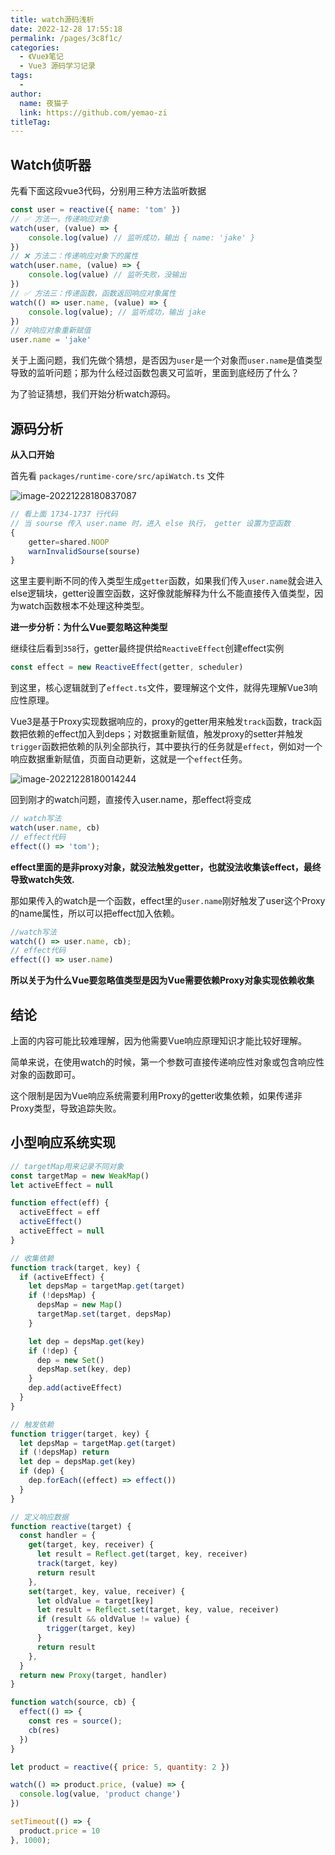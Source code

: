 ```yaml
---
title: watch源码浅析
date: 2022-12-28 17:55:18
permalink: /pages/3c8f1c/
categories:
  - 《Vue》笔记
  - Vue3 源码学习记录
tags:
  - 
author: 
  name: 夜猫子
  link: https://github.com/yemao-zi
titleTag: 
---
```

## Watch侦听器

先看下面这段vue3代码，分别用三种方法监听数据

```js
const user = reactive({ name: 'tom' })
// ✅ 方法一，传递响应对象
watch(user, (value) => {
    console.log(value) // 监听成功，输出 { name: 'jake' }
})
// ❌ 方法二：传递响应对象下的属性
watch(user.name, (value) => {
    console.log(value) // 监听失败，没输出
})
// ✅ 方法三：传递函数，函数返回响应对象属性
watch(() => user.name, (value) => {
    console.log(value); // 监听成功，输出 jake
})
// 对响应对象重新赋值
user.name = 'jake'
```

<!-- more -->

关于上面问题，我们先做个猜想，是否因为`user`是一个对象而`user.name`是值类型导致的监听问题；那为什么经过函数包裹又可监听，里面到底经历了什么？

为了验证猜想，我们开始分析watch源码。

## 源码分析

**从入口开始**

首先看 `packages/runtime-core/src/apiWatch.ts` 文件

![image-20221228180837087](https://s2.loli.net/2022/12/28/NZK7tOS9GJyYQH4.png)

```js
// 看上面 1734-1737 行代码
// 当 sourse 传入 user.name 时，进入 else 执行， getter 设置为空函数
{
    getter=shared.NOOP
    warnInvalidSourse(sourse)
}
```

这里主要判断不同的传入类型生成`getter`函数，如果我们传入`user.name`就会进入else逻辑块，getter设置空函数，这好像就能解释为什么不能直接传入值类型，因为watch函数根本不处理这种类型。

**进一步分析：为什么Vue要忽略这种类型**

继续往后看到`358`行，getter最终提供给`ReactiveEffect`创建effect实例

```js
const effect = new ReactiveEffect(getter, scheduler)
```

到这里，核心逻辑就到了`effect.ts`文件，要理解这个文件，就得先理解Vue3响应性原理。

Vue3是基于Proxy实现数据响应的，proxy的getter用来触发`track`函数，track函数把依赖的effect加入到deps；对数据重新赋值，触发proxy的setter并触发`trigger`函数把依赖的队列全部执行，其中要执行的任务就是`effect`，例如对一个响应数据重新赋值，页面自动更新，这就是一个`effect`任务。



![image-20221228180014244](https://s2.loli.net/2022/12/28/jdIkwQXax5f14Vt.png)

回到刚才的watch问题，直接传入user.name，那effect将变成

```js
// watch写法
watch(user.name, cb)
// effect代码
effect(() => 'tom');
```

**effect里面的是非proxy对象，就没法触发getter，也就没法收集该effect，最终导致watch失效.**

那如果传入的watch是一个函数，effect里的`user.name`刚好触发了user这个Proxy的name属性，所以可以把effect加入依赖。

```js
//watch写法
watch(() => user.name, cb);
// effect代码
effect(() => user.name)
```

**所以关于为什么Vue要忽略值类型是因为Vue需要依赖Proxy对象实现依赖收集**

## 结论

上面的内容可能比较难理解，因为他需要Vue响应原理知识才能比较好理解。

简单来说，在使用watch的时候，第一个参数可直接传递响应性对象或包含响应性对象的函数即可。

这个限制是因为Vue响应系统需要利用Proxy的getter收集依赖，如果传递非Proxy类型，导致追踪失败。

## 小型响应系统实现

```js
// targetMap用来记录不同对象
const targetMap = new WeakMap()
let activeEffect = null

function effect(eff) {
  activeEffect = eff
  activeEffect()
  activeEffect = null
}

// 收集依赖
function track(target, key) {
  if (activeEffect) {
    let depsMap = targetMap.get(target)
    if (!depsMap) {
      depsMap = new Map()
      targetMap.set(target, depsMap)
    }

    let dep = depsMap.get(key)
    if (!dep) {
      dep = new Set()
      depsMap.set(key, dep)
    }
    dep.add(activeEffect)
  }
}

// 触发依赖
function trigger(target, key) {
  let depsMap = targetMap.get(target)
  if (!depsMap) return
  let dep = depsMap.get(key)
  if (dep) {
    dep.forEach((effect) => effect())
  }
}

// 定义响应数据
function reactive(target) {
  const handler = {
    get(target, key, receiver) {
      let result = Reflect.get(target, key, receiver)
      track(target, key)
      return result
    },
    set(target, key, value, receiver) {
      let oldValue = target[key]
      let result = Reflect.set(target, key, value, receiver)
      if (result && oldValue != value) {
        trigger(target, key)
      }
      return result
    },
  }
  return new Proxy(target, handler)
}

function watch(source, cb) {
  effect(() => {
    const res = source();
    cb(res)
  })
}

let product = reactive({ price: 5, quantity: 2 })

watch(() => product.price, (value) => {
  console.log(value, 'product change')
})

setTimeout(() => {
  product.price = 10
}, 1000);
```

